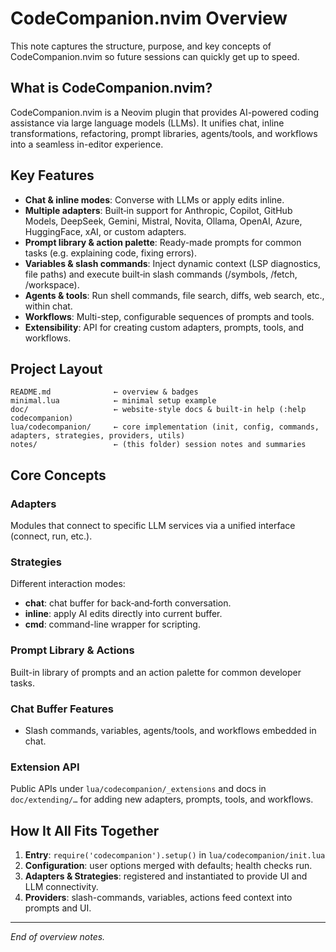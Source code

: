 # CodeCompanion.nvim Overview

This note captures the structure, purpose, and key concepts of CodeCompanion.nvim so future sessions can quickly get up to speed.

## What is CodeCompanion.nvim?

CodeCompanion.nvim is a Neovim plugin that provides AI-powered coding assistance via large language models (LLMs). It unifies chat, inline transformations, refactoring, prompt libraries, agents/tools, and workflows into a seamless in-editor experience.

## Key Features

- **Chat & inline modes**: Converse with LLMs or apply edits inline.
- **Multiple adapters**: Built‑in support for Anthropic, Copilot, GitHub Models, DeepSeek, Gemini, Mistral, Novita, Ollama, OpenAI, Azure, HuggingFace, xAI, or custom adapters.
- **Prompt library & action palette**: Ready-made prompts for common tasks (e.g. explaining code, fixing errors).
- **Variables & slash commands**: Inject dynamic context (LSP diagnostics, file paths) and execute built‑in slash commands (/symbols, /fetch, /workspace).
- **Agents & tools**: Run shell commands, file search, diffs, web search, etc., within chat.
- **Workflows**: Multi-step, configurable sequences of prompts and tools.
- **Extensibility**: API for creating custom adapters, prompts, tools, and workflows.

## Project Layout

```
README.md              ← overview & badges
minimal.lua            ← minimal setup example
doc/                   ← website-style docs & built-in help (:help codecompanion)
lua/codecompanion/     ← core implementation (init, config, commands, adapters, strategies, providers, utils)
notes/                 ← (this folder) session notes and summaries
```

## Core Concepts

### Adapters
Modules that connect to specific LLM services via a unified interface (connect, run, etc.).

### Strategies
Different interaction modes:
- **chat**: chat buffer for back‑and‑forth conversation.
- **inline**: apply AI edits directly into current buffer.
- **cmd**: command-line wrapper for scripting.

### Prompt Library & Actions
Built-in library of prompts and an action palette for common developer tasks.

### Chat Buffer Features
- Slash commands, variables, agents/tools, and workflows embedded in chat.

### Extension API
Public APIs under `lua/codecompanion/_extensions` and docs in `doc/extending/…` for adding new adapters, prompts, tools, and workflows.

## How It All Fits Together

1. **Entry**: `require('codecompanion').setup()` in `lua/codecompanion/init.lua`
2. **Configuration**: user options merged with defaults; health checks run.
3. **Adapters & Strategies**: registered and instantiated to provide UI and LLM connectivity.
4. **Providers**: slash-commands, variables, actions feed context into prompts and UI.

---

*End of overview notes.*
